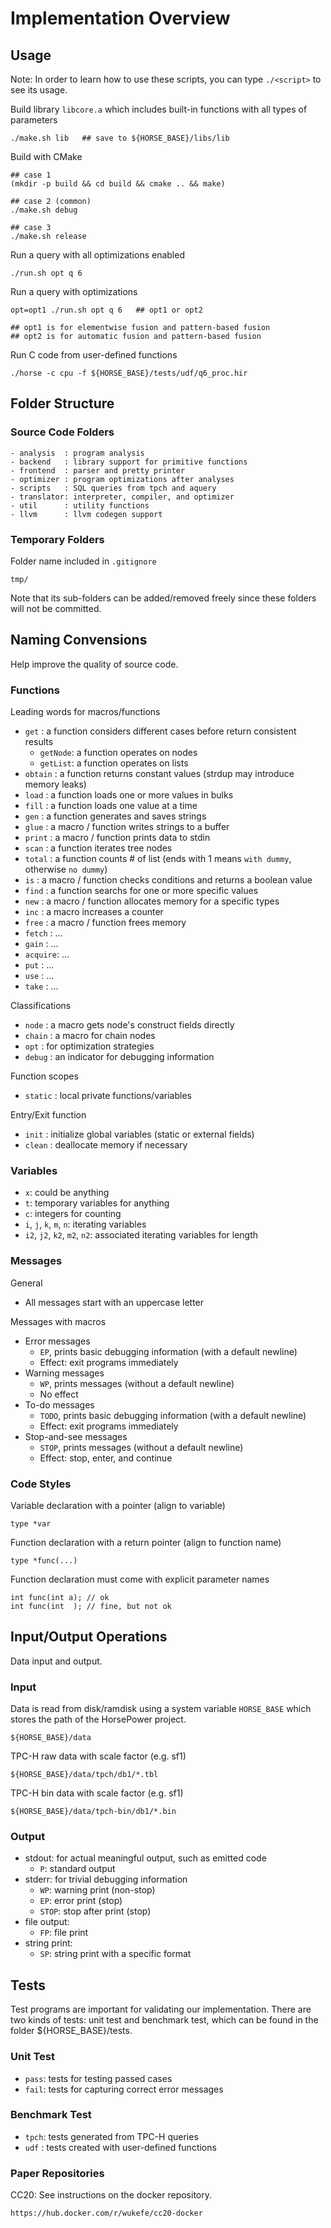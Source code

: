 # Implementation Overview

## Usage

Note: In order to learn how to use these scripts, you can type `./<script>` to
see its usage.

Build library `libcore.a` which includes built-in functions with all types of parameters

    ./make.sh lib   ## save to ${HORSE_BASE}/libs/lib

Build with CMake

    ## case 1
    (mkdir -p build && cd build && cmake .. && make)

    ## case 2 (common)
    ./make.sh debug

    ## case 3
    ./make.sh release

Run a query with all optimizations enabled

    ./run.sh opt q 6

Run a query with optimizations

    opt=opt1 ./run.sh opt q 6   ## opt1 or opt2

    ## opt1 is for elementwise fusion and pattern-based fusion
    ## opt2 is for automatic fusion and pattern-based fusion

Run C code from user-defined functions

    ./horse -c cpu -f ${HORSE_BASE}/tests/udf/q6_proc.hir


## Folder Structure

### Source Code Folders

```
- analysis  : program analysis
- backend   : library support for primitive functions
- frontend  : parser and pretty printer
- optimizer : program optimizations after analyses
- scripts   : SQL queries from tpch and aquery 
- translator: interpreter, compiler, and optimizer
- util      : utility functions
- llvm      : llvm codegen support
```


### Temporary Folders

Folder name included in `.gitignore`

    tmp/

Note that its sub-folders can be added/removed freely since these folders will
not be committed.


## Naming Convensions

Help improve the quality of source code.

### Functions

Leading words for macros/functions

- `get`    : a function considers different cases before return consistent results
    + `getNode`: a function operates on nodes
    + `getList`: a function operates on lists
- `obtain` : a function returns constant values (strdup may introduce memory leaks)
- `load`   : a function loads one or more values in bulks
- `fill`   : a function loads one value at a time
- `gen`    : a function generates and saves strings
- `glue`   : a macro / function writes strings to a buffer
- `print`  : a macro / function prints data to stdin
- `scan`   : a function iterates tree nodes
- `total`  : a function counts # of list (ends with 1 means `with dummy`, otherwise `no dummy`)
- `is`     : a macro / function checks conditions and returns a boolean value
- `find`   : a function searchs for one or more specific values
- `new`    : a macro / function allocates memory for a specific types
- `inc`    : a macro increases a counter
- `free`   : a macro / function frees memory
- `fetch`  : ...
- `gain`   : ...
- `acquire`: ...
- `put`    : ...
- `use`    : ...
- `take`   : ...

Classifications

- `node`   : a macro gets node's construct fields directly
- `chain`  : a macro for chain nodes
- `opt`    : for optimization strategies
- `debug`  : an indicator for debugging information

Function scopes

- `static` : local private functions/variables

Entry/Exit function

- `init`   : initialize global variables (static or external fields)
- `clean`  : deallocate memory if necessary


### Variables

- `x`: could be anything
- `t`: temporary variables for anything
- `c`: integers for counting
- `i`, `j`, `k`, `m`, `n`: iterating variables
- `i2`, `j2`, `k2`, `m2`, `n2`: associated iterating variables for length


### Messages

General

- All messages start with an uppercase letter

Messages with macros

- Error messages
    + `EP`, prints basic debugging information (with a default newline)
    + Effect: exit programs immediately
- Warning messages
    + `WP`, prints messages (without a default newline)
    + No effect
- To-do messages
    + `TODO`, prints basic debugging information (with a default newline)
    + Effect: exit programs immediately
- Stop-and-see messages
    + `STOP`, prints messages (without a default newline)
    + Effect: stop, enter, and continue


### Code Styles

Variable declaration with a pointer (align to variable)

    type *var

Function declaration with a return pointer (align to function name)

    type *func(...)

Function declaration must come with explicit parameter names

    int func(int a); // ok
    int func(int  ); // fine, but not ok




## Input/Output Operations

Data input and output.

### Input

Data is read from disk/ramdisk using a system variable `HORSE_BASE` which
stores the path of the HorsePower project.

    ${HORSE_BASE}/data

TPC-H raw data with scale factor (e.g. sf1)

    ${HORSE_BASE}/data/tpch/db1/*.tbl

TPC-H bin data with scale factor (e.g. sf1)

    ${HORSE_BASE}/data/tpch-bin/db1/*.bin


### Output

- stdout: for actual meaningful output, such as emitted code
    + `P`: standard output
- stderr: for trivial debugging information
    + `WP`: warning print (non-stop)
    + `EP`: error print (stop)
    + `STOP`: stop after print (stop)
- file output:
    + `FP`: file print
- string print:
    + `SP`: string print with a specific format


## Tests

Test programs are important for validating our implementation.
There are two kinds of tests: unit test and benchmark test,
which can be found in the folder ${HORSE_BASE}/tests.


### Unit Test

- `pass`: tests for testing passed cases
- `fail`: tests for capturing correct error messages


### Benchmark Test

- `tpch`: tests generated from TPC-H queries
- `udf` : tests created with user-defined functions


### Paper Repositories

CC20: See instructions on the docker repository.

    https://hub.docker.com/r/wukefe/cc20-docker


 
